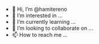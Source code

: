 - 👋 Hi, I’m @hamitereno
- 👀 I’m interested in ...
- 🌱 I’m currently learning ...
- 💞️ I’m looking to collaborate on ...
- 📫 How to reach me ...

<!---
hamitereno/hamitereno is a ✨ special ✨ repository because its `README.md` (this file) appears on your GitHub profile.
You can click the Preview link to take a look at your changes.
--->
